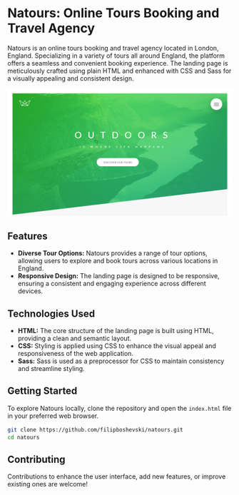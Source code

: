 # Natours: Online Tours Booking and Travel Agency

Natours is an online tours booking and travel agency located in London, England. Specializing in a variety of tours all around England, the platform offers a seamless and convenient booking experience. The landing page is meticulously crafted using plain HTML and enhanced with CSS and Sass for a visually appealing and consistent design.

![alt_text][main_page]

## Features
- **Diverse Tour Options:** Natours provides a range of tour options, allowing users to explore and book tours across various locations in England.
- **Responsive Design:** The landing page is designed to be responsive, ensuring a consistent and engaging experience across different devices.

## Technologies Used
- **HTML:** The core structure of the landing page is built using HTML, providing a clean and semantic layout.
- **CSS:** Styling is applied using CSS to enhance the visual appeal and responsiveness of the web application.
- **Sass:** Sass is used as a preprocessor for CSS to maintain consistency and streamline styling.

## Getting Started
To explore Natours locally, clone the repository and open the `index.html` file in your preferred web browser.

```bash
git clone https://github.com/filipboshevski/natours.git
cd natours
```

## Contributing

Contributions to enhance the user interface, add new features, or improve existing ones are welcome!

[main_page]: https://raw.githubusercontent.com/filipboshevski/NatoursWebsite/dev/main.png "Main"
